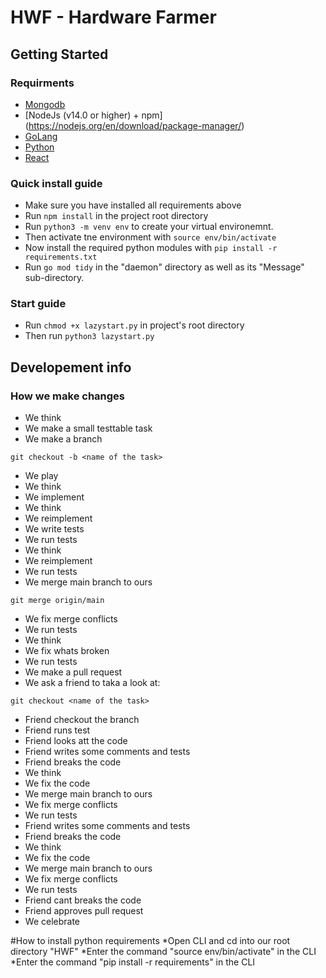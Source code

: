 # HWF - Hardware Farmer

## Getting Started

### Requirments

  * [Mongodb](https://github.com/PappaArty/HWF/blob/main/server/src/db/readme.md)
  * [NodeJs (v14.0 or higher) + npm] (https://nodejs.org/en/download/package-manager/)
  * [GoLang](https://go.dev/doc/install)
  * [Python](https://github.com/PappaArty/HWF/blob/main/python_api/README.md)
  * [React](https://reactjs.org/docs/create-a-new-react-app.html)
  
### Quick install guide

  * Make sure you have installed all requirements above
  * Run `npm install` in the project root directory
  * Run `python3 -m venv env` to create your virtual environemnt. 
  * Then activate tne environment with `source env/bin/activate`
  * Now install the required python modules with `pip install -r requirements.txt`
  * Run `go mod tidy` in the "daemon" directory as well as its "Message" sub-directory.
  
### Start guide

  * Run `chmod +x lazystart.py` in project's root directory
  * Then run `python3 lazystart.py`
  

## Developement info
### How we make changes 

* We think
* We make a small testtable task   
* We make a branch 

```
git checkout -b <name of the task>
```

* We play 
* We think
* We implement 
* We think
* We reimplement
* We write tests
* We run tests 
* We think
* We reimplement
* We run tests 
* We merge main branch to ours 

```
git merge origin/main
```

* We fix merge conflicts 
* We run tests 
* We think
* We fix whats broken 
* We run tests 
* We make a pull request 
* We ask a friend to taka a look at:

```
git checkout <name of the task>
``` 
* Friend checkout the branch
* Friend runs test
* Friend looks att the code 
* Friend writes some comments and tests 
* Friend breaks the code
* We think 
* We fix the code
* We merge main branch to ours 
* We fix merge conflicts 
* We run tests
* Friend writes some comments and tests
* Friend breaks the code 
* We think
* We fix the code
* We merge main branch to ours 
* We fix merge conflicts 
* We run tests
* Friend cant breaks the code 
* Friend approves pull request  
* We celebrate 



#How to install python requirements
*Open CLI and cd into our root directory "HWF"
*Enter the command "source env/bin/activate" in the CLI
*Enter the command "pip install -r requirements" in the CLI

